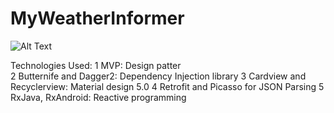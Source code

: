 # MyWeatherInformer

![Alt Text](http://i.giphy.com/xTiQyL7tdX96TtihXi.gif)


Technologies Used:
1 MVP: Design patter<br />
2 Butternife and Dagger2: Dependency Injection library
3 Cardview and Recyclerview: Material design 5.0
4 Retrofit and Picasso for JSON Parsing
5 RxJava, RxAndroid: Reactive programming
